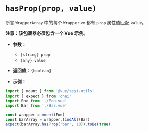 # `hasProp(prop, value)`

断言 `WrapperArray` 中的每个 `Wrapper` `vm` 都有 `prop` 属性值匹配 `value`。

**注意：该包裹器必须包含一个 Vue 示例。**

- **参数：**
  - `{string} prop`
  - `{any} value`

- **返回值：**`{boolean}`

- **示例：**

```js
import { mount } from '@vue/test-utils'
import { expect } from 'chai'
import Foo from './Foo.vue'
import Bar from './Bar.vue'

const wrapper = mount(Foo)
const barArray = wrapper.findAll(Bar)
expect(barArray.hasProp('bar', 10)).toBe(true)
```
